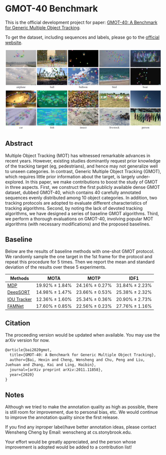 # GMOT-40 Benchmark
This is the official development project for paper: [GMOT-40: A Benchmark for Generic Multiple Object Tracking](https://arxiv.org/abs/2011.11858).

To get the dataset, including sequences and labels, please go to the [official website](https://spritea.github.io/GMOT40).

<img src="sample.png">

## Abstract
Multiple Object Tracking (MOT) has witnessed remarkable advances in recent years. However, existing studies dominantly request prior knowledge of the tracking target (eg, pedestrians), and hence may not generalize well to unseen categories. In contrast, Generic Multiple Object Tracking (GMOT), which requires little prior information about the target, is largely under-explored. In this paper, we make contributions to boost the study of GMOT in three aspects. First, we construct the first publicly available dense GMOT dataset, dubbed GMOT-40, which contains 40 carefully annotated sequences evenly distributed among 10 object categories. In addition, two tracking protocols are adopted to evaluate different characteristics of tracking algorithms. Second, by noting the lack of devoted tracking algorithms, we have designed a series of baseline GMOT algorithms. Third, we perform a thorough evaluations on GMOT-40, involving popular MOT algorithms (with necessary modifications) and the proposed baselines.

## Baseline
Below are the results of baseline methods with one-shot GMOT protocol. We randomly
sample the one target in the 1st frame for the protocol and repeat this procedure for 5 times. Then we report the mean and standard deviation of the results over these 5 experiments.

| Methods | MOTA | MOTP  | IDF1 |
|-------|-------|-------| -------|
| [MDP](https://www.cv-foundation.org/openaccess/content_iccv_2015/papers/Xiang_Learning_to_Track_ICCV_2015_paper.pdf) | 19.92%	&plusmn; 1.84%  | 24.16% &plusmn; 0.27%  | 31.84%	&plusmn; 2.23%  | 
| [DeepSORT](https://arxiv.org/pdf/1703.07402.pdf) | 14.98%	&plusmn; 1.47%  | 23.66% &plusmn; 0.53%  | 25.38%	&plusmn; 2.32%  | 
| [IOU Tracker](http://elvera.nue.tu-berlin.de/typo3/files/1517Bochinski2017.pdf) | 12.36%	&plusmn; 1.60%  | 25.34% &plusmn; 0.36%  | 20.90%	&plusmn; 2.73%  | 
| [FAMNet](https://openaccess.thecvf.com/content_ICCV_2019/papers/Chu_FAMNet_Joint_Learning_of_Feature_Affinity_and_Multi-Dimensional_Assignment_for_ICCV_2019_paper.pdf) | 17.60%	&plusmn; 0.85%  | 22.56% &plusmn; 0.23%  | 27.76%	&plusmn; 1.16%  | 

## Citation 
The proceeding version would be updated when available. You may use the arXiv version for now.

```
@article{bai2020gmot,
  title={GMOT-40: A Benchmark for Generic Multiple Object Tracking},
  author={Bai, Hexin and Cheng, Wensheng and Chu, Peng and Liu, Juehuan and Zhang, Kai and Ling, Haibin},
  journal={arXiv preprint arXiv:2011.11858},
  year={2020}
}
```

## Notes
Although we tried to make the annotation quality as high as possible, there is still room for improvement, due to personal bias, etc. We would continue to improve the annotation quality since the first release. 

If you find any inproper label/have better annotation ideas, please contact Wensheng Cheng by Email: wenscheng at cs.stonybrook.edu.

Your effort would be greatly appreciated, and the person whose improvement is adopted would be added to a contribution list!
